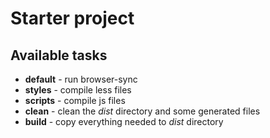 # Starter project

## Available tasks

- **default** - run browser-sync
- **styles** - compile less files
- **scripts** - compile js files
- **clean** - clean the *dist* directory and some generated files
- **build** - copy everything needed to *dist* directory
